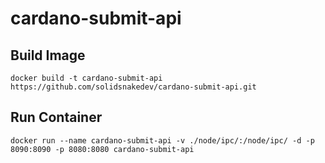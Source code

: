 # cardano-submit-api

## Build Image
```
docker build -t cardano-submit-api https://github.com/solidsnakedev/cardano-submit-api.git
```

## Run Container
```
docker run --name cardano-submit-api -v ./node/ipc/:/node/ipc/ -d -p 8090:8090 -p 8080:8080 cardano-submit-api 
```